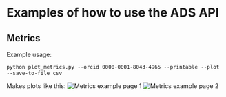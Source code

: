 # Examples of how to use the ADS API

## Metrics

Example usage:
```
python plot_metrics.py --orcid 0000-0001-8043-4965 --printable --plot --save-to-file csv
```

Makes plots like this:
![Metrics example page 1](metrics-0.jpg)
![Metrics example page 2](metrics-1.jpg)
